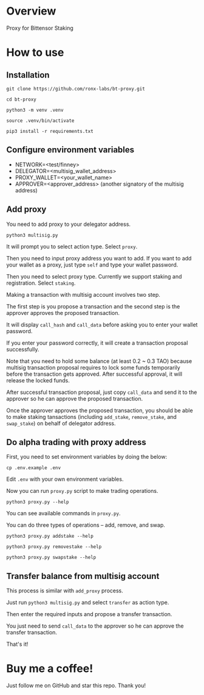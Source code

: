 # Overview

Proxy for Bittensor Staking

# How to use

## Installation

```git clone https://github.com/ronx-labs/bt-proxy.git```

```cd bt-proxy```

```python3 -m venv .venv```

```source .venv/bin/activate```

```pip3 install -r requirements.txt```

## Configure environment variables

- NETWORK=<test/finney>
- DELEGATOR=<multisig_wallet_address>
- PROXY_WALLET=<your_wallet_name>
- APPROVER=<approver_address> (another signatory of the multisig address)

## Add proxy

You need to add proxy to your delegator address.

```python3 multisig.py```

It will prompt you to select action type. Select `proxy`.

Then you need to input proxy address you want to add. If you want to add your wallet as a proxy, just type `self` and type your wallet password.

Then you need to select proxy type. Currently we support staking and registration. Select `staking`.

Making a transaction with multisig account involves two step.

The first step is you propose a transaction and the second step is the approver approves the proposed transaction.

It will display `call_hash` and `call_data` before asking you to enter your wallet password.

If you enter your password correctly, it will create a transaction proposal successfully.

Note that you need to hold some balance (at least 0.2 ~ 0.3 TAO) because multisig transaction proposal requires to lock some funds temporarily before the transaction gets approved. After successful approval, it will release the locked funds.

After successful transaction proposal, just copy `call_data` and send it to the approver so he can approve the proposed transaction.

Once the approver approves the proposed transaction, you should be able to make staking tansactions (including `add_stake`, `remove_stake`, and `swap_stake`) on behalf of delegator address.

## Do alpha trading with proxy address

First, you need to set environment variables by doing the below:

```cp .env.example .env```

Edit `.env` with your own environment variables.

Now you can run `proxy.py` script to make trading operations.

```python3 proxy.py --help```

You can see available commands in `proxy.py`.

You can do three types of operations – add, remove, and swap.

```python3 proxy.py addstake --help```

```python3 proxy.py removestake --help```

```python3 proxy.py swapstake --help```

## Transfer balance from multisig account

This process is similar with `add_proxy` process.

Just run `python3 multisig.py` and select `transfer` as action type.

Then enter the required inputs and propose a transfer transaction.

You just need to send `call_data` to the approver so he can approve the transfer transaction.

That's it!

# Buy me a coffee!

Just follow me on GitHub and star this repo. Thank you!
